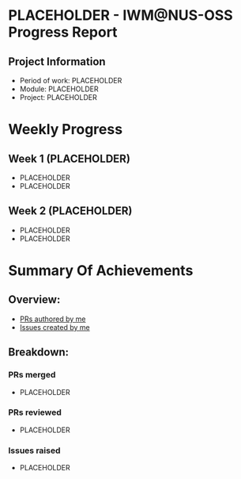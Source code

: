 <!--
Customize this by replacing PLACEHOLDER with your information.
Examples will be given for easy copy-pasting.
Use Ctrl + F (Windows) to highlight all the PLACEHOLDER that need to be replaced.
Delete the hidden comments like this as you go.
Good luck!
-->
<!-- Liu Yongliang - IWM@NUS-OSS Progress Report -->
# PLACEHOLDER - IWM@NUS-OSS Progress Report

<!-- 
## Project Information
- Period of work: Aug-Nov 2021
- Module: CP3108A
- Project: Markbind
-->
## Project Information
- Period of work: PLACEHOLDER
- Module: PLACEHOLDER
- Project: PLACEHOLDER

# Weekly Progress
<!--
## Week 1 (9 Aug 2021)
- Investigated issues #123 (Page not loading properly)
- Tried a possible solution given in this S/O post, but it did not work because ...
- Created PR #456 (Fix integer overflow bug)
- Updated PR #973 (...) based on reviews
- Merged PR #879 (...)
## Week 2 (16 Aug 2021)
- Investigated issues #123 (Page not loading properly)
- Tried a possible solution given in this S/O post, but it did not work because ...
- Created PR #456 (Fix integer overflow bug)
- Updated PR #973 (...) based on reviews
- Merged PR #879 (...)
-->
## Week 1 (PLACEHOLDER)
-  PLACEHOLDER
-  PLACEHOLDER

## Week 2 (PLACEHOLDER)
-  PLACEHOLDER
-  PLACEHOLDER

# Summary Of Achievements
<!--
## Overview:
- [PRs authored by me](https://github.com/MarkBind/markbind/pulls/tlylt)
- [Issues created by me](https://github.com/MarkBind/markbind/issues/created_by/tlylt)
-->
## Overview:
- [PRs authored by me](PLACEHOLDER)
- [Issues created by me](PLACEHOLDER)

## Breakdown:
### PRs merged
- PLACEHOLDER
### PRs reviewed
- PLACEHOLDER
### Issues raised
- PLACEHOLDER
